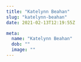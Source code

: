 ```yaml
---
title: "Katelynn Beahan"
slug: "katelynn-beahan"
date: 2021-02-13T12:19:55Z

meta:
  name: "Katelynn Beahan"
  dob: ""
  image: ""
---
```


